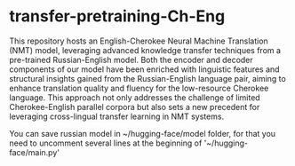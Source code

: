 # transfer-pretraining-Ch-Eng

This repository hosts an English-Cherokee Neural Machine Translation (NMT) model, leveraging advanced knowledge transfer techniques from a pre-trained Russian-English model. Both the encoder and decoder components of our model have been enriched with linguistic features and structural insights gained from the Russian-English language pair, aiming to enhance translation quality and fluency for the low-resource Cherokee language. This approach not only addresses the challenge of limited Cherokee-English parallel corpora but also sets a new precedent for leveraging cross-lingual transfer learning in NMT systems.


You can save russian model in ~/hugging-face/model folder, for that you need to uncomment several lines at the beginning of '~/hugging-face/main.py'